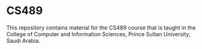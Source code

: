 # CS489
This repository contains material for the CS489 course that is taught in the College of Computer and Information Sciences, Prince Sultan University, Saudi Arabia.
